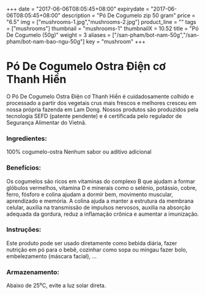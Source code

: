+++
date = "2017-06-06T08:05:45+08:00"
expirydate = "2017-06-06T08:05:45+08:00"
description = "Pó De Cogumelo zip 50 gram"
price = "6.5"
img = ["mushrooms-1.jpg","mushrooms-2.jpg"]
product_line = ""
tags = ["mushrooms"]
thumbnail = "mushrooms-1"
thumbnailX = 10.52
title = "Pó De Cogumelo (50g)"
weight = 3
aliases = ["/san-pham/bot-nam-50g","/san-pham/bot-nam-bao-ngu-50g"]
key = "mushroom"
+++

# Pó De Cogumelo Ostra Điện cơ Thanh Hiền 

O Pó De Cogumelo Ostra Điện cơ Thanh Hiền é cuidadosamente colhido e processado a partir dos vegetais crus mais frescos e melhores
cresceu em nossa própria fazenda em Lam Dong. Nossos produtos são produzidos pela tecnologia SEFD (patente pendente) e
é certificada pelo regulador de Segurança Alimentar do Vietnã.

### Ingredientes:
100% cogumelo-ostra
Nenhum sabor ou aditivo adicional

### Benefícios:
Os cogumelos são ricos em vitaminas do complexo B que ajudam a formar glóbulos vermelhos, vitamina D e minerais como o selénio, potássio, cobre, ferro,
fósforo e colina ajudam a dormir bem, movimento muscular, aprendizado e memória.
A colina ajuda a manter a estrutura da membrana celular, auxilia na transmissão de impulsos nervosos, auxilia na absorção adequada da gordura, reduz a inflamação crônica e
aumentar a imunização.

### Instruções:
Este produto pode ser usado diretamente como
bebida diária, fazer nutrição em pó
para o bebê, cozinhar como sopa ou mingau
fazer bolo, embelezamento (máscara facial), ...

### Armazenamento:
Abaixo de 25⁰C, evite a luz solar direta.
